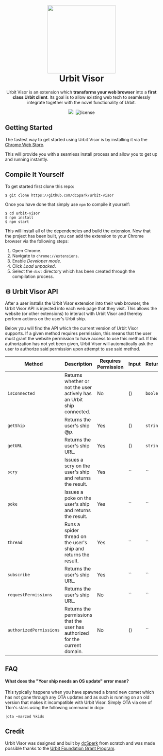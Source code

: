 <h1 align="center">
  <img src="https://i.imgur.com/V91h3Al.png" width="224px"/><br/>
  Urbit Visor
</h1>
<p align="center">Urbit Visor is an extension which <b>transforms your web browser</b> into a <b>first class Urbit client</b>. Its goal is to allow existing web tech to seamlessly integrate together with the novel functionality of Urbit. </p>

<p align="center"><img src="https://img.shields.io/badge/version-v0.1.0-blue?style=for-the-badge&logo=none" />&nbsp;&nbsp;<img src="https://img.shields.io/badge/license-mit-blue?style=for-the-badge&logo=none" alt="license" /></p>

## Getting Started

The fastest way to get started using Urbit Visor is by installing it via the [Chrome Web Store](https://chrome.google.com/webstore/category/extensions?hl=en).

This will provide you with a seamless install process and allow you to get up and running instantly.

## Compile It Yourself

To get started first clone this repo:

```
$ git clone https://github.com/dcSpark/urbit-visor
```

Once you have done that simply use `npm` to compile it yourself:

```
$ cd urbit-visor
$ npm install
$ npm start
```

This will install all of the dependencies and build the extension. Now that the project has been built, you can add the extension to your Chrome browser via the following steps:

1. Open Chrome.
2. Navigate to `chrome://extensions`.
3. Enable _Developer mode_.
4. Click _Load unpacked_.
5. Select the `dist` directory which has been created through the compilation process.

## ⚙️ Urbit Visor API

After a user installs the Urbit Visor extension into their web browser, the Urbit Visor API is injected into each web page that they visit. This allows the website (or other extensions) to interact with Urbit Visor and thereby perform actions on the user's Urbit ship.

Below you will find the API which the current version of Urbit Visor supports. If a given method requires permission, this means that the user must grant the website permission to have access to use this method. If this authorization has not yet been given, Urbit Visor will automatically ask the user to authorize said permission upon attempt to use said method.

| Method                  | Description                                                                  | Requires Permission | Input | Returns   |
| ----------------------- | ---------------------------------------------------------------------------- | ------------------- | ----- | --------- |
| `isConnected`           | Returns whether or not the user actively has an Urbit ship connected.        | No                  | ()    | `boolean` |
| `getShip`               | Returns the user's ship @p.                                                  | Yes                 | ()    | `string`  |
| `getURL`                | Returns the user's ship URL.                                                 | Yes                 | ()    | `string`  |
| `scry`                  | Issues a scry on the user's ship and returns the result.                     | Yes                 | ``    | ``        |
| `poke`                  | Issues a poke on the user's ship and returns the result.                     | Yes                 | ``    | ``        |
| `thread`                | Runs a spider thread on the user's ship and returns the result.              | Yes                 | ``    | ``        |
| `subscribe`             | Returns the user's ship URL.                                                 | Yes                 | ``    | ``        |
| `requestPermissions`    | Returns the user's ship URL.                                                 | No                  | ``    | ``        |
| `authorizedPermissions` | Returns the permissions that the user has authorized for the current domain. | No                  | ()    | ``        |

## FAQ

#### What does the "Your ship needs an OS update" error mean?
This typically happens when you have spawned a brand new comet which has not gone through any OTA updates and as such is running on an old version that makes it incompatible with Urbit Visor. Simply OTA via one of Tlon's stars using the following command in dojo:

```
|ota ~marzod %kids
```


## Credit

Urbit Visor was designed and built by [dcSpark](https://dcspark.io) from scratch and was made possible thanks to the [Urbit Foundation Grant Program](https://urbit.org/grants).
